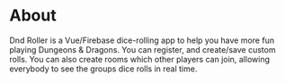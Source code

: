 # About

Dnd Roller is a Vue/Firebase dice-rolling app to help you have more fun playing Dungeons & Dragons. You can register, and create/save custom rolls. You can also create rooms which other players can join, allowing everybody to see the groups dice rolls in real time.

